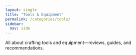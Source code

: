 ```yaml
---
layout: single
title: "Tools & Equipment"
permalink: /categories/tools/
sidebar:
  nav: side
---
```


All about crafting tools and equipment—reviews, guides, and recommendations.
